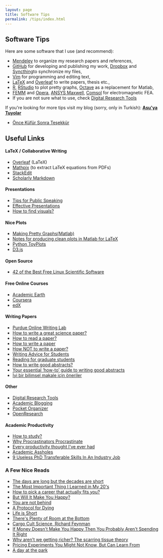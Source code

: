 ```yaml
---
layout: page
title: Software Tips
permalink: /tips/index.html
---
```


## Software Tips

Here are some software that I use (and recommend):

* [Mendeley](http://www.mendeley.com/) to organize my research papers and references,
* [GitHub](https://github.com/ozank) for developing and publishing my work, [Dropbox](https://db.tt/eUKTasZ) and [Syncthing](https://syncthing.net/)to synchronize my files,
* [Vim](http://www.makeuseof.com/tag/top-7-reasons-to-give-the-vim-text-editor-a-chance/) for programming and editing text,
* [LaTeX](http://www.latex-project.org/) and [Overleaf](https://www.overleaf.com/signup?ref=3b0bbc32e797) to write papers, thesis etc.,
* [R](http://www.r-project.org/), [RStudio](http://www.rstudio.com/) to plot pretty graphs, [Octave](http://www.gnu.org/software/octave/) as a replacement for Matlab,
* [FEMM](http://www.femm.info/wiki/HomePage) and [Opera](http://operafea.com/), [ANSYS Maxwell](http://www.ansys.com/products/electronics/ansys-maxwell), [Comsol](https://www.comsol.com/) for electromagnetic FEA.
* If you are not sure what to use, check [Digital Research Tools](http://dirtdirectory.org/)

If you're looking for more tips visit my blog (sorry, only in Turkish): **[Asu'ya Tuyolar](http://www.asuyatuyolar.org)**

* [Önce Küfür Sonra Teşekkür](/okst)


## Useful Links

#### LaTeX / Collaborative Writing

* [Overleaf](https://www.overleaf.com/signup?ref=3b0bbc32e797) (LaTeX)
* [Mathpix](https://mathpix.com/) (to extract LaTeX equations from PDFs)
* [StackEdit](https://stackedit.io/)
* [Scholarly Markdown](http://scholarlymarkdown.com/)

#### Presentations

* [Tips for Public Speaking](http://speaking.io/)
* [Effective Presentations](https://thesistips.wordpress.com/2013/06/29/effective-presentations-part-2-preparing-conference-presentations/)
* [How to find visuals?](http://designrope.com/design/find-stock-photos-dont-suck/)

#### Nice Plots

* [Making Pretty Graphs(Matlab)](http://blogs.mathworks.com/loren/2007/12/11/making-pretty-graphs/)
* [Notes for producing clean plots in Matlab for LaTeX](http://jack-kelly.com/notes_for_producing_clean_plots_in_matlab_for_latex)
* [Python ToyPlots](http://toyplot.readthedocs.org/en/latest/tutorial.html)
* [D3.js](https://wattenberger.com/blog/d3)

#### Open Source

* [42 of the Best Free Linux Scientific Software](http://www.linuxlinks.com/article/20080803104017665/Scientific.html)

#### Free Online Courses

* [Academic Earth](http://academicearth.org/)
* [Coursera](https://www.coursera.org/)
* [edX](https://www.edx.org/)

#### Writing Papers

* [Purdue Online Writing Lab](https://owl.english.purdue.edu/owl/resource/607/02/)
* [How to write a great science paper?](https://www.nature.com/articles/d41586-019-02918-5)
* [How to read a paper?](http://blizzard.cs.uwaterloo.ca/keshav/home/Papers/data/07/paper-reading.pdf)
* [How to write a paper](http://www.wisdom.weizmann.ac.il/~oded/PS/re-writing.pdf)
* [How NOT to write a paper?](http://web.cs.iastate.edu/~honavar/write-not.pdf)
* [Writing Advice for Students](http://web.science.mq.edu.au/~rdale/resources/writingnotes/index.html)
* [Reading for graduate students](http://matt.might.net/articles/books-papers-materials-for-graduate-students/)
* [How to write good abstracts?](http://blogs.lse.ac.uk/impactofsocialsciences/2011/06/20/essential-guide-writing-good-abstracts/)
* [Your essential ‘how-to’ guide to writing good abstracts](https://blogs.lse.ac.uk/impactofsocialsciences/2011/06/20/essential-guide-writing-good-abstracts/)
* [İyi bir bilimsel makale için öneriler](http://www.canmustafa.com/iyi-bir-bilimsel-makale-icin-oneriler/)

#### Other

* [Digital Research Tools](http://dirtdirectory.org/)
* [Academic Blogging](http://matt.might.net/articles/how-to-blog-as-an-academic/)
* [Pocket Organizer](http://pocketmod.com/v2/)
* [OpenResearch](https://openresearch.wordpress.com/)

#### Academic Productivity

* [How to study?](https://cse.buffalo.edu/~rapaport/howtostudy.html)
* [Why Procrastinators Procrastinate](https://waitbutwhy.com/2013/10/why-procrastinators-procrastinate.html)
* [Every productivity thought I've ever had](https://guzey.com/productivity/)
* [Academic Assholes](https://thesiswhisperer.com/2013/02/13/academic-assholes/)
* [9 Useless PhD Transferable Skills In An Industry Job](http://www.nextscientist.com/useless-phd-transferable-skills/)

### A Few Nice Reads

* [The days are long but the decades are short](http://blog.samaltman.com/the-days-are-long-but-the-decades-are-short)
* [The Most Important Thing I Learned in My 20's](https://medium.com/@adambraun/the-most-important-thing-i-learned-in-my-20s-677e2ed1a70f)
* [How to pick a career that actually fits you?](https://waitbutwhy.com/2018/04/picking-career.html)
* [But Will It Make You Happy?](http://www.nytimes.com/2010/08/08/business/08consume.html?_r=1)
* [You are not behind](http://zackkanter.com/2016/01/13/you-are-not-behind/)
* [A Protocol for Dying](http://hintjens.com/blog:115)
* [Life is Short](http://paulgraham.com/vb.html)
* [There's Plenty of Room at the Bottom](http://www.zyvex.com/nanotech/feynman.html)
* [Cargo Cult Science, Richard Feynman](http://calteches.library.caltech.edu/51/2/CargoCult.htm)
* [If Money Doesn't Make You Happy Then You Probably Aren't Spending It 
Right](http://scholar.harvard.edu/files/danielgilbert/files/if-money-doesnt-make-you-happy.nov-12-20101.pdf)
* [Why aren’t we getting richer? The scarring tissue theory](https://lemire.me/blog/2011/10/10/why-arent-we-getting-richer-the-scarring-tissue-theory/)
* [Pricing Experiments You Might Not Know, But Can Learn From](https://conversionxl.com/blog/pricing-experiments-you-might-not-know-but-can-learn-from/)
* [A day at the park](http://kiriakakis.net/comics/mused/a-day-at-the-park)
